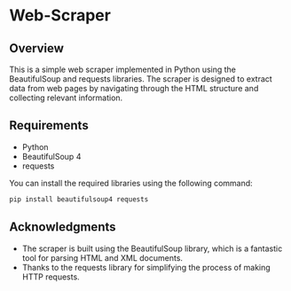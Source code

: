 # Web-Scraper

## Overview

This is a simple web scraper implemented in Python using the BeautifulSoup and requests libraries. The scraper is designed to extract data from web pages by navigating through the HTML structure and collecting relevant information.

## Requirements

- Python
- BeautifulSoup 4
- requests

You can install the required libraries using the following command:

```bash
pip install beautifulsoup4 requests
```

## Acknowledgments

- The scraper is built using the BeautifulSoup library, which is a fantastic tool for parsing HTML and XML documents.
- Thanks to the requests library for simplifying the process of making HTTP requests.

